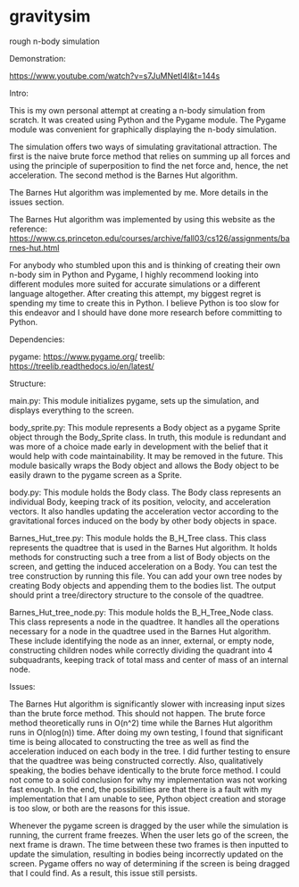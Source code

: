 # gravitysim
rough n-body simulation

Demonstration:

https://www.youtube.com/watch?v=s7JuMNetI4I&t=144s

Intro:

This is my own personal attempt at creating a n-body simulation from scratch. It was created using Python and the Pygame module. The Pygame module was convenient for graphically displaying the n-body simulation.

The simulation offers two ways of simulating gravitational attraction. The first is the naive brute force method that relies on summing up all forces and using the principle of superposition to find the net force and, hence, the net acceleration. The second method is the Barnes Hut algorithm.

The Barnes Hut algorithm was implemented by me. More details in the issues section. 

The Barnes Hut algorithm was implemented by using this website as the reference:
https://www.cs.princeton.edu/courses/archive/fall03/cs126/assignments/barnes-hut.html

For anybody who stumbled upon this and is thinking of creating their own n-body sim in Python and Pygame, I highly recommend looking into different modules more suited for accurate simulations or a different language altogether. After creating this attempt, my biggest regret is spending my time to create this in Python. I believe Python is too slow for this endeavor and I should have done more research before committing to Python.

Dependencies:

pygame: https://www.pygame.org/
treelib: https://treelib.readthedocs.io/en/latest/

Structure:

main.py: This module initializes pygame, sets up the simulation, and displays everything to the screen.

body_sprite.py: This module represents a Body object as a pygame Sprite object through the Body_Sprite class. In truth, this module is redundant and was more of a choice made early in development with the belief that it would help with code maintainability. It may be removed in the future. This module basically wraps the Body object and allows the Body object to be easily drawn to the pygame screen as a Sprite.

body.py: This module holds the Body class. The Body class represents an individual Body, keeping track of its position, velocity, and acceleration vectors. It also handles updating the acceleration vector according to the gravitational forces induced on the body by other body objects in space.

Barnes_Hut_tree.py: This module holds the B_H_Tree class. This class represents the quadtree that is used in the Barnes Hut algorithm. It holds methods for constructing such a tree from a list of Body objects on the screen, and getting the induced acceleration on a Body. You can test the tree construction by running this file. You can add your own tree nodes by creating Body objects and appending them to the bodies list. The output should print a tree/directory structure to the console of the quadtree. 

Barnes_Hut_tree_node.py: This module holds the B_H_Tree_Node class. This class represents a node in the quadtree. It handles all the operations necessary for a node in the quadtree used in the Barnes Hut algorithm. These include identifying the node as an inner, external, or empty node, constructing children nodes while correctly dividing the quadrant into 4 subquadrants, keeping track of total mass and center of mass of an internal node. 

Issues:

The Barnes Hut algorithm is significantly slower with increasing input sizes than the brute force method. This should not happen. The brute force method theoretically runs in O(n^2) time while the Barnes Hut algorithm runs in O(nlog(n)) time. After doing my own testing, I found that significant time is being allocated to constructing the tree as well as find the acceleration induced on each body in the tree. I did further testing to ensure that the quadtree was being constructed correctly. Also, qualitatively speaking, the bodies behave identically to the brute force method. I could not come to a solid conclusion for why my implementation was not working fast enough. In the end, the possibilities are that there is a fault with my implementation that I am unable to see, Python object creation and storage is too slow, or both are the reasons for this issue.

Whenever the pygame screen is dragged by the user while the simulation is running, the current frame freezes. When the user lets go of the screen, the next frame is drawn. The time between these two frames is then inputted to update the simulation, resulting in bodies being incorrectly updated on the screen. Pygame offers no way of determining if the screen is being dragged that I could find. As a result, this issue still persists.
